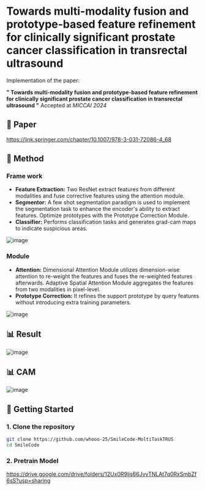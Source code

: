 # Towards multi-modality fusion and prototype-based feature refinement for clinically significant prostate cancer classification in transrectal ultrasound

Implementation of the paper:

**" Towards multi-modality fusion and prototype-based feature refinement for clinically significant prostate cancer classification in transrectal ultrasound "**  Accepted at *MICCAI 2024*

## 📄 Paper
https://link.springer.com/chapter/10.1007/978-3-031-72086-4_68

## 🧠 Method
### Frame work
- **Feature Extraction:** Two ResNet extract features from different modalities and fuse corrective features using the attention module.
- **Segmentor:** A few shot segmentation paradigm is used to implement the segmentation task to enhance the encoder's ability to extract features. Optimize prototypes with the Prototype Correction Module.
- **Classifier:** Performs classification tasks and generates grad-cam maps to indicate suspicious areas.
  
![image](https://github.com/user-attachments/assets/2fc52ec8-c101-406e-a817-b88b3f7dc69a)
### Module
- **Attention:** Dimensional Attention Module utilizes dimension-wise attention to re-weight the features and fuses the re-weighted features afterwards. Adaptive Spatial Attention Module aggregates the features from two modalities in pixel-level.
- **Prototype Correction:** It refines the support prototype by query features without introducing extra training parameters.

![image](https://github.com/user-attachments/assets/fd0e3e2a-4e50-4dd4-afc2-6c68680de256)
## 📊 Result
![image](https://github.com/user-attachments/assets/9662f9d9-e829-4f96-8e2d-c86792f3a3f6)
## 📊 CAM
![image](https://github.com/user-attachments/assets/b60bf7c3-42de-469f-8ad2-24275cad06e5)

## 🚀 Getting Started

### 1. Clone the repository

```bash
git clone https://github.com/whooo-25/SmileCode-MoltiTaskTRUS
cd SmileCode
```

### 2. Pretrain Model
https://drive.google.com/drive/folders/12Ux0R9ljs66JvvTNLAt7q0RxSmbZf6sS?usp=sharing




